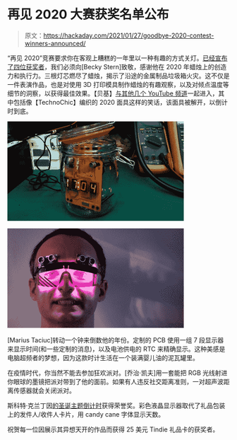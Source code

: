 # 再见 2020 大赛获奖名单公布

> 原文：<https://hackaday.com/2021/01/27/goodbye-2020-contest-winners-announced/>

“再见 2020”竞赛要求你在客观上糟糕的一年里以一种有趣的方式关灯。[已经宣布了四位获奖者](https://hackaday.io/contest/175608-goodbye-2020/log/188339-congratulations-to-the-winners)，我们必须向[Becky Stern]致敬，感谢他在 2020 年蜡烛上的创造力和执行力。三根灯芯燃尽了蜡烛，揭示了沿途的金属制品垃圾箱火灾。这不仅是一件表演作品，也是对使用 3D 打印模具制作蜡烛的有趣观察，以及对倾点温度等细节的洞察，以获得最佳效果。【贝基】[与其他几个 YouTube 频道](https://hackaday.io/project/175884-bye-bye-2020)一起进入，其中包括像【TechnoChic】编织的 2020 面具这样的笑话，该面具被解开，以倒计时到底。

[![](img/0b6d28b9def0e376c51a1080e3976186.png)](https://hackaday.com/wp-content/uploads/2021/01/2020-oil-clock.jpeg)

[![](img/f05d9f4a8d92c429c952b4617a1eb4d7.png)](https://hackaday.com/wp-content/uploads/2021/01/2020-rave-glasses.jpeg)

[Marius Taciuc]转动一个钟来倒数他的年份。定制的 PCB 使用一组 7 段显示器来显示时间(和一些定制的消息)，以及电池供电的 RTC 来精确显示。这种美感是电脑超频者的梦想，因为这款时计生活在一个装满婴儿油的泥瓦罐里。

在疫情时代，你当然不能去参加狂欢派对。[乔治·凯夫]用一套能把 RGB 光线射进你眼球的墨镜把派对带到了他的面前。如果有人违反社交距离准则，一对超声波距离传感器就会关闭派对。

斯科特·克兰丁因[的圣诞主题倒计时](https://hackaday.io/project/175965-digital-christmas-countdown)获得荣誉奖。彩色液晶显示器取代了礼品包装上的发件人/收件人卡片，用 candy cane 字体显示天数。

祝贺每一位因展示其异想天开的作品而获得 25 美元 Tindie 礼品卡的获奖者。
